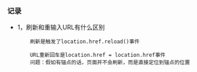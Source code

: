 ### 记录

- 1，刷新和重输入URL有什么区别
    ```
        刷新是触发了location.href.reload()事件

        URL重新回车是location.href = location.href事件
        问题：假如有锚点的话，页面并不会刷新，而是直接定位到锚点的位置
    ```